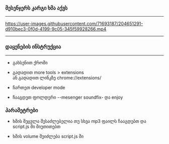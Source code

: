 
### მესენჯერს კარგი ხმა აქვს
---

https://user-images.githubusercontent.com/71693187/204651291-d910bec3-0f0d-4199-9c05-345f59928266.mp4


-----

### დაყენების ინსტრუქცია
----
* გახსენით ქრომი
* გადადით more tools > extensions <br>
ან  გადადით ლინკზე chrome://extensions/

* ჩართეთ developer mode<br>
* ჩააგდეთ ფოლდერი --mesenger soundfix- და enjoy

### პარამეტრები

* ხმის შეცვლა შესაძლებელია თუ სხვა mp3 ფაილს ჩააგდებთ და script.js ში მიუთითებთ

* ხმის volume შეიძლება script.js ში
